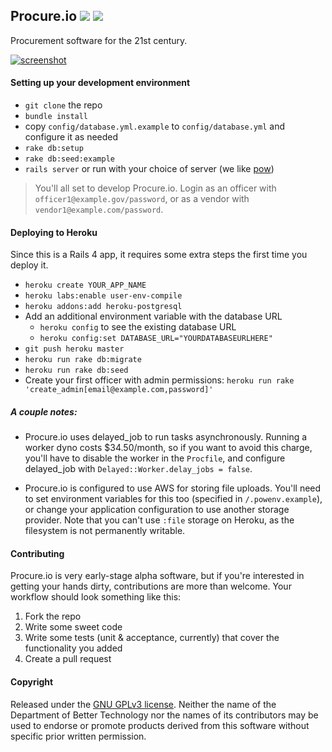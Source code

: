 Procure.io [![](https://travis-ci.org/dobtco/procure-io.png)](https://travis-ci.org/dobtco/procure-io) [![](https://codeclimate.com/github/dobtco/procure-io.png)](https://codeclimate.com/github/dobtco/procure-io)
--------

Procurement software for the 21st century.

[![screenshot](http://www.dobt.co/img/review_bids.png)](http://www.dobt.co/img/review_bids.png)

#### Setting up your development environment
- `git clone` the repo
- `bundle install`
- copy `config/database.yml.example` to `config/database.yml` and configure it as needed
- `rake db:setup`
- `rake db:seed:example`
- `rails server` or run with your choice of server (we like [pow](http://pow.cx/))

> You'll all set to develop Procure.io. Login as an officer with `officer1@example.gov/password`, or as a vendor with `vendor1@example.com/password`.

#### Deploying to Heroku

Since this is a Rails 4 app, it requires some extra steps the first time you deploy it.

- `heroku create YOUR_APP_NAME`
- `heroku labs:enable user-env-compile`
- `heroku addons:add heroku-postgresql`
- Add an additional environment variable with the database URL
  - `heroku config` to see the existing database URL
  - `heroku config:set DATABASE_URL="YOURDATABASEURLHERE"`
- `git push heroku master`
- `heroku run rake db:migrate`
- `heroku run rake db:seed`
- Create your first officer with admin permissions: `heroku run rake 'create_admin[email@example.com,password]'`

##### A couple notes:
- Procure.io uses delayed_job to run tasks asynchronously. Running a worker dyno costs $34.50/month, so if you want to avoid this charge, you'll have to disable the worker in the `Procfile`, and configure delayed_job with `Delayed::Worker.delay_jobs = false`.

- Procure.io is configured to use AWS for storing file uploads. You'll need to set environment variables for this too (specified in `/.powenv.example`), or change your application configuration to use another storage provider. Note that you can't use `:file` storage on Heroku, as the filesystem is not permanently writable.

#### Contributing

Procure.io is very early-stage alpha software, but if you're interested in getting your hands dirty, contributions are more than welcome. Your workflow should look something like this:

1. Fork the repo
2. Write some sweet code
3. Write some tests (unit & acceptance, currently) that cover the functionality you added
4. Create a pull request

#### Copyright
Released under the [GNU GPLv3 license](https://www.github.com/dobtco/procure-io/blob/master/LICENSE.md). Neither the name of the Department of Better Technology nor the names of its contributors may be used to endorse or promote products derived from this software without specific prior written permission.
